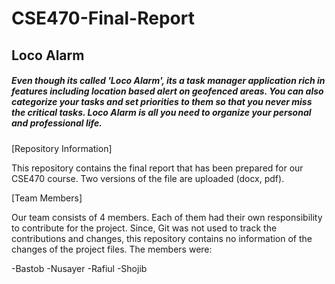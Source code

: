 # CSE470-Final-Report
## Loco Alarm

##### Even though its called 'Loco Alarm', its a task manager application rich in features including location based alert on geofenced areas. You can also categorize your tasks and set priorities to them so that you never miss the critical tasks. Loco Alarm is all you need to organize your personal and professional life.

[Repository Information]

This repository contains the final report that has been prepared for our CSE470 course. Two versions of the file are uploaded (docx, pdf). 

[Team Members]

Our team consists of 4 members. Each of them had their own responsibility to contribute for the project. Since, Git was not used to track the contributions and changes, this repository contains no information of the changes of the project files. The members were:

-Bastob
-Nusayer
-Rafiul
-Shojib
